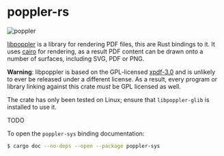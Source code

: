 # poppler-rs
![poppler](https://img.shields.io/crates/v/poppler.svg)

[libpoppler](https://poppler.freedesktop.org/) is a library for rendering PDF files, this are Rust bindings to it. It uses [cairo](https://crates.io/crates/cairo-rs) for rendering, as a result PDF content can be drawn onto a number of surfaces, including SVG, PDF or PNG.

**Warning**: libpoppler is based on the GPL-licensed [xpdf-3.0](http://www.foolabs.com/xpdf/) and is unlikely to ever be released under a different license. As a result, every program or library linking against this crate *must* be GPL licensed as well.

The crate has only been tested on Linux; ensure that `libpoppler-glib` is installed to use it.


TODO


To open the `poppler-sys` binding documentation:
```bash
$ cargo doc --no-deps --open --package poppler-sys
```